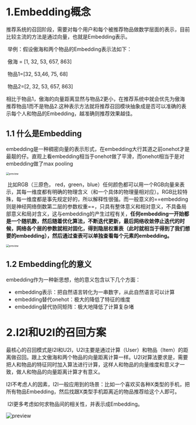 # 1.Embedding概念

​	推荐系统的召回阶段，需要对每个用户和每个被推荐物品做数学层面的表示，目前比较主流的方法是通过向量，也就是Embedding表示。

​	举例：假设傲海和两个物品的Embedding表示法如下：

​				傲海 = [1, 32, 53, 657, 863]

​				物品1=[32, 53,46, 75, 68]

​				物品2=[2, 32, 53, 657, 863]

​	相比于物品1，傲海的向量距离显然与物品2更小，在推荐系统中就会优先为傲海推荐物品1而不是物品2.这种表示方法就将推荐召回模块抽象成是否可以准确的表示每个人和物品的Embedding，越准确则推荐效果越佳。

## 1.1 什么是Embedding

​	embedding是一种稠密向量的表示形式，在embedding大行其道之前onehot才是最靓的仔。直观上看embedding相当于onehot做了平滑，而onehot相当于是对embedding做了max pooling

<img src="https://pic1.zhimg.com/v2-1ded42011e9dd14893d7872074b808d8_r.jpg" alt="preview" style="zoom:50%;" />

​	比如RGB（三原色， red，green，blue）任何颜色都可以用一个RGB向量来表示，其每一维度都有明确的物理含义（和一个具体的物理量相对应）。RGB比较特殊，每一维度都是事先规定好的，所以解释性很强。而一般意义的==embedding则是神经网络倒数第二层的参数权重==，只具有整体意义和相对意义，不具备局部意义和局对含义，这与embedding的产生过程有关，**任何embedding一开始都是一个随机数，然后随着优化算法，不断迭代更新，最后网络收敛停止迭代的时候，网络各个层的参数就相对固化，得到隐层权重表（此时就相当于得到了我们想要的embedding），然后通过查表可以单独查看每个元素的embedding。**

<img src="https://pic2.zhimg.com/v2-22fd6e8ebecd09a234d17532a268ba6d_r.jpg" alt="preview" style="zoom:50%;" />

## 1.2 Embedding化的意义

embedding作为一种新思想，他的意义包含以下几个方面：

- embedding表示：把自然语言转化为一串数字，从此自然语言可以计算
- embedding替代onehot：极大的降低了特征的维度
- embedding替代协同矩阵：极大地降低了计算复杂堵

# 2.I2I和U2I的召回方案

​	最核心的召回模式是I2I和U2I，U2I主要是通过计算（User）和物品（Item）的距离做召回。跟上文傲海和两个物品的向量距离计算一样。U2I对算法要求是，需要把人和物品的特征同时加入算法进行计算，这样人和物品的向量维度和意义才一致，做人和物品的向量距离计算才有意义。

​	I2I不考虑人的因素，I2I一般应用到的场景：比如一个喜欢买各种X类型的手机，把所有物品Embedding，然后找跟X类型手机距离近的物品推荐给这个人即可。

​	I2I更多考虑如何求物品间的相关性，并表示成Embedding。

![preview](https://pic3.zhimg.com/v2-ac8198da43f7be187787b3fcb579f726_r.jpg)

